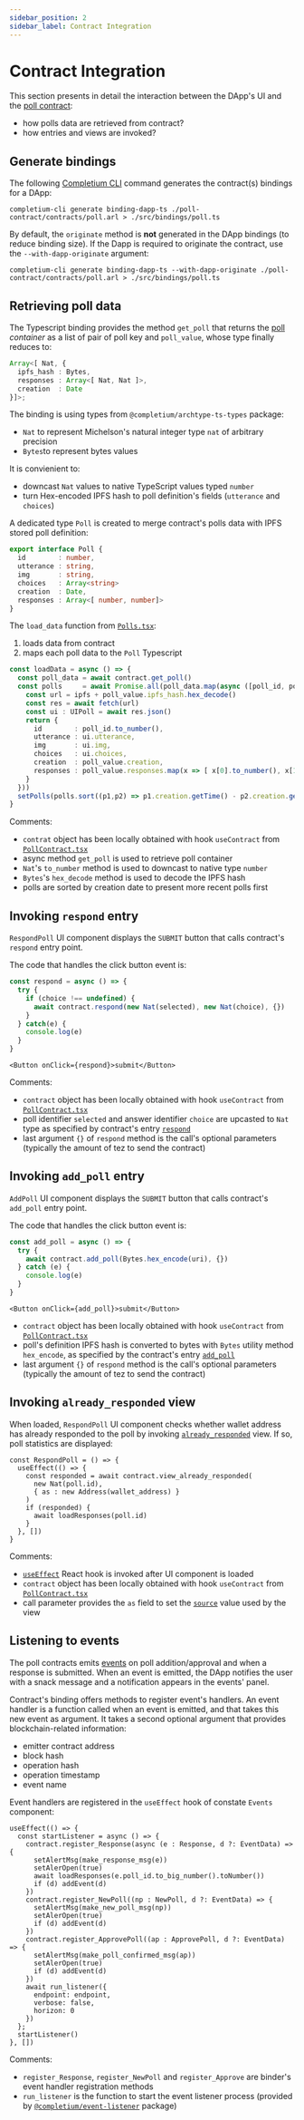 ```yaml
---
sidebar_position: 2
sidebar_label: Contract Integration
---
```


# Contract Integration

This section presents in detail the interaction between the DApp's UI and the [poll contract](/docs/dapps/example/contract):
* how polls data are retrieved from contract?
* how entries and views are invoked?


## Generate bindings

The following [Completium CLI](/docs/cli/introduction) command generates the contract(s) bindings for a DApp:
```completium
completium-cli generate binding-dapp-ts ./poll-contract/contracts/poll.arl > ./src/bindings/poll.ts
```

By default, the `originate` method is **not** generated in the DApp bindings (to reduce binding size). If the Dapp is required to originate the contract, use the `--with-dapp-originate` argument:
```completium
completium-cli generate binding-dapp-ts --with-dapp-originate ./poll-contract/contracts/poll.arl > ./src/bindings/poll.ts
```


## Retrieving poll data

The Typescript binding provides the method `get_poll` that returns the [poll](/docs/dapps/example/contract#poll) *container* as a list of pair of poll key and `poll_value`, whose type finally reduces to:

```ts
Array<[ Nat, {
  ipfs_hash : Bytes,
  responses : Array<[ Nat, Nat ]>,
  creation  : Date
}]>;
```

The binding is using types from `@completium/archtype-ts-types` package:
* `Nat` to represent Michelson's natural integer type `nat` of arbitrary precision
* `Bytes`to represent bytes values

It is convienient to:
* downcast `Nat` values to native TypeScript values typed `number`
* turn Hex-encoded IPFS hash to poll definition's fields (`utterance` and `choices`)

A dedicated type `Poll` is created to merge contract's polls data with IPFS stored poll definition:

```ts
export interface Poll {
  id        : number,
  utterance : string,
  img       : string,
  choices   : Array<string>
  creation  : Date,
  responses : Array<[ number, number]>
}
```

The `load_data` function from [`Polls.tsx`](/docs/dapps/example/apis#store):
1. loads data from contract
2. maps each poll data to the `Poll` Typescript

```ts
const loadData = async () => {
  const poll_data = await contract.get_poll()
  const polls     = await Promise.all(poll_data.map(async ([poll_id, poll_value]) => {
    const url = ipfs + poll_value.ipfs_hash.hex_decode()
    const res = await fetch(url)
    const ui : UIPoll = await res.json()
    return {
      id        : poll_id.to_number(),
      utterance : ui.utterance,
      img       : ui.img,
      choices   : ui.choices,
      creation  : poll_value.creation,
      responses : poll_value.responses.map(x => [ x[0].to_number(), x[1].to_number() ])
    }
  }))
  setPolls(polls.sort((p1,p2) => p1.creation.getTime() - p2.creation.getTime()))
}
```
Comments:
* `contrat` object has been locally obtained with hook `useContract` from [`PollContract.tsx`](/docs/dapps/example/apis#store)
* async method `get_poll` is used to retrieve poll container
* `Nat`'s `to_number` method is used to downcast to native type `number`
* `Bytes`'s `hex_decode` method is used to decode the IPFS hash
* polls are sorted by creation date to present more recent polls first

## Invoking `respond` entry

`RespondPoll` UI component displays the `SUBMIT` button that calls contract's `respond` entry point.

The code that handles the click button event is:
```ts
const respond = async () => {
  try {
    if (choice !== undefined) {
      await contract.respond(new Nat(selected), new Nat(choice), {})
    }
  } catch(e) {
    console.log(e)
  }
}
```

```tsx
<Button onClick={respond}>submit</Button>
```

Comments:
* `contract` object has been locally obtained with hook `useContract` from [`PollContract.tsx`](/docs/dapps/example/apis#store)
* poll identifier `selected` and answer identifier `choice` are upcasted to `Nat` type as specified by contract's entry [`respond`](/docs/dapps/example/contract#respond)
* last argument `{}` of `respond` method is the call's optional parameters (typically the amount of tez to send the contract)

## Invoking `add_poll` entry

`AddPoll` UI component displays the `SUBMIT` button that calls contract's `add_poll` entry point.

The code that handles the click button event is:
```ts
const add_poll = async () => {
  try {
    await contract.add_poll(Bytes.hex_encode(uri), {})
  } catch (e) {
    console.log(e)
  }
}
```

```tsx
<Button onClick={add_poll}>submit</Button>
```

* `contract` object has been locally obtained with hook `useContract` from [`PollContract.tsx`](/docs/dapps/example/apis#store)
* poll's definition IPFS hash is converted to bytes with `Bytes` utility method `hex_encode`, as specified by the contract's entry [`add_poll`](/docs/dapps/example/contract#add_poll)
* last argument `{}` of `respond` method is the call's optional parameters (typically the amount of tez to send the contract)

## Invoking `already_responded` view

When loaded, `RespondPoll` UI component checks whether wallet address has already responded to the poll by invoking [`already_responded`](/docs/dapps/example/contract#already_responded) view. If so, poll statistics are displayed:

```tsx
const RespondPoll = () => {
  useEffect(() => {
    const responded = await contract.view_already_responded(
      new Nat(poll.id),
      { as : new Address(wallet_address) }
    )
    if (responded) {
      await loadResponses(poll.id)
    }
  }, [])
}
```
Comments:
* [`useEffect`](https://reactjs.org/docs/hooks-effect.html) React hook is invoked after UI component is loaded
* `contract` object has been locally obtained with hook `useContract` from [`PollContract.tsx`](/docs/dapps/example/apis#store)
* call parameter provides the `as` field to set the [`source`](/docs/reference/expressions/constants#source) value used by the view

## Listening to events

The poll contracts emits [events](/docs/dapps/example/contract#events) on poll addition/approval and when a response is submitted. When an event is emitted, the DApp notifies the user with a snack message and a notification appears in the events' panel.

Contract's binding offers methods to register event's handlers. An event handler is a function called when an event is emitted, and that takes this new event as argument. It takes a second optional argument that provides blockchain-related information:
* emitter contract address
* block hash
* operation hash
* operation timestamp
* event name

Event handlers are registered in the `useEffect` hook of constate `Events` component:
```tsx
useEffect(() => {
  const startListener = async () => {
    contract.register_Response(async (e : Response, d ?: EventData) => {
      setAlertMsg(make_response_msg(e))
      setAlerOpen(true)
      await loadResponses(e.poll_id.to_big_number().toNumber())
      if (d) addEvent(d)
    })
    contract.register_NewPoll((np : NewPoll, d ?: EventData) => {
      setAlertMsg(make_new_poll_msg(np))
      setAlerOpen(true)
      if (d) addEvent(d)
    })
    contract.register_ApprovePoll((ap : ApprovePoll, d ?: EventData) => {
      setAlertMsg(make_poll_confirmed_msg(ap))
      setAlerOpen(true)
      if (d) addEvent(d)
    })
    await run_listener({
      endpoint: endpoint,
      verbose: false,
      horizon: 0
    })
  };
  startListener()
}, [])
```
Comments:
* `register_Response`, `register_NewPoll` and `register_Approve` are binder's event handler registration methods
* `run_listener` is the function to start the event listener process (provided by [`@completium/event-listener`](https://www.npmjs.com/package/@completium/event-listener) package)

